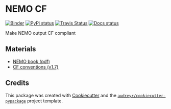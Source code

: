 # NEMO CF

[![Binder](https://mybinder.org/badge_logo.svg)](https://mybinder.org/v2/gh/willirath/nemo_cf/master)
[![PyPi status](https://img.shields.io/pypi/v/nemo_cf.svg)](https://pypi.python.org/pypi/nemo_cf)
[![Travis Status](https://img.shields.io/travis/willirath/nemo_cf.svg)](https://travis-ci.com/willirath/nemo_cf)
[![Docs status](https://readthedocs.org/projects/nemo-cf/badge/?version=latest)](https://nemo-cf.readthedocs.io/en/latest/?badge=latest)

Make NEMO output CF compliant

## Materials

- [NEMO book (pdf)](https://www.nemo-ocean.eu/wp-content/uploads/NEMO_book.pdf)
- [CF conventions (v1.7)](http://cfconventions.org/Data/cf-conventions/cf-conventions-1.7/cf-conventions.html)


## Credits

This package was created with [Cookiecutter](https://github.com/audreyr/cookiecutter) and the [`audreyr/cookiecutter-pypackage`](https://github.com/audreyr/cookiecutter-pypackage) project template.
